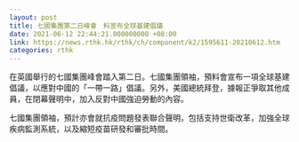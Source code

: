 ```yaml
---
layout: post
title: 七國集團第二日峰會　料宣布全球基建倡議
date: 2021-06-12 22:44:21.000000000 +08:00
link: https://news.rthk.hk/rthk/ch/component/k2/1595611-20210612.htm
categories: rthk
---
```


在英國舉行的七國集團峰會踏入第二日。七國集團領袖，預料會宣布一項全球基建倡議，以應對中國的「一帶一路」倡議。另外，美國總統拜登，據報正爭取其他成員，在閉幕聲明中，加入反對中國強迫勞動的內容。

七國集團領袖，預計亦會就抗疫問題發表聯合聲明，包括支持世衛改革，加強全球疾病監測系統，以及縮短疫苗研發和審批時間。
